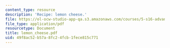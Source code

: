 ```yaml
---
content_type: resource
description: 'Recipe: lemon cheese.'
file: https://ol-ocw-studio-app-qa.s3.amazonaws.com/courses/5-s16-advanced-kitchen-chemistry-spring-2002/49f8ac52b57a8fc24fcb1fece815c771_lemon_cheese.pdf
file_type: application/pdf
resourcetype: Document
title: lemon_cheese.pdf
uid: 49f8ac52-b57a-8fc2-4fcb-1fece815c771
---
```

